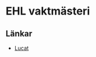 # EHL vaktmästeri

## Länkar
- [Lucat](https://lucat.lu.se/_layouts/15/Advania.USS.CustomForms/PersonSearch.aspx?mc=4)
